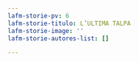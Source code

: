 ```yaml
---
lafm-storie-pv: 6
lafm-storie-titulo: L’ULTIMA TALPA
lafm-storie-image: ''
lafm-storie-autores-list: []

---
```

